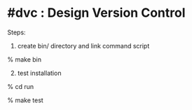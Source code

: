 #dvc : Design Version Control
========================================
Steps:
1) create bin/ directory and link command script

% make bin

2) test installation

% cd run

% make test
